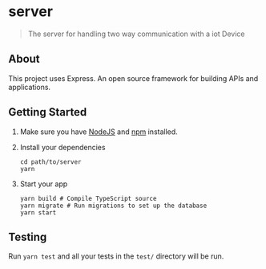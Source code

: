 # server

> The server for handling two way communication with a iot Device

## About

This project uses Express. An open source framework for building APIs and applications.

## Getting Started

1. Make sure you have [NodeJS](https://nodejs.org/) and [npm](https://www.npmjs.com/) installed.
2. Install your dependencies

    ```
    cd path/to/server
    yarn
    ```

3. Start your app

    ```
    yarn build # Compile TypeScript source
    yarn migrate # Run migrations to set up the database
    yarn start
    ```

## Testing

Run `yarn test` and all your tests in the `test/` directory will be run.

